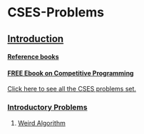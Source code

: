 # CSES-Problems
## [Introduction](https://cses.fi/problemset/text/2433)
#### [Reference books](https://cses.fi/book/)
#### [FREE Ebook on Competitive Programming](https://cses.fi/book/book.pdf)

[Click here to see all the CSES problems set.](https://cses.fi/problemset/)

### [Introductory Problems](https://github.com/y-suraj/CSES-Problems/tree/main/Introductory%20Problems)
1. [Weird Algorithm](https://github.com/y-suraj/CSES-Problems/blob/main/Introductory%20Problems/README.md#1-weird-algorithm)
